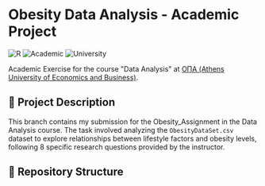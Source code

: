 # Obesity Data Analysis - Academic Project

![R](https://img.shields.io/badge/R-4.3.2-blue?logo=R)
![Academic](https://img.shields.io/badge/Subject-Data_Analysis-orange)
![University](https://img.shields.io/badge/University-ΟΠΑ-9cf)

Academic Exercise for the course "Data Analysis" at [ΟΠΑ (Athens University of Economics and Business)](https://www.aueb.gr).

## 📌 Project Description
This branch contains my submission for the Obesity_Assignment in the Data Analysis course. The task involved analyzing the `ObesityDataSet.csv` dataset to explore relationships between lifestyle factors and obesity levels, following 8 specific research questions provided by the instructor.

## 📂 Repository Structure
